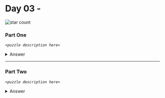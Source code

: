 # Day 03 - 
![star count](https://img.shields.io/endpoint?url=https://raw.githubusercontent.com/kata-gatame/advent-of-code/main/2021/day-03/stars.json)

### Part One
*`<puzzle description here>`*

<details>
  <summary>Answer</summary>

  **`<answer here>`**
</details>

<hr/>

### Part Two
*`<puzzle description here>`*

<details>
  <summary>Answer</summary>

  **`<answer here>`**
</details>